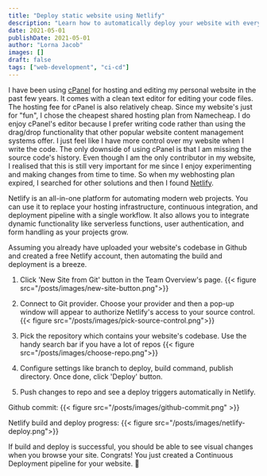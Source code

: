 ```yaml
---
title: "Deploy static website using Netlify"
description: "Learn how to automatically deploy your website with every push to the Github repo."
date: 2021-05-01
publishDate: 2021-05-01
author: "Lorna Jacob"
images: []
draft: false
tags: ["web-development", "ci-cd"]
---
```


I have been using [cPanel](https://cpanel.net/) for hosting and editing my personal website in the past few years. It comes with a clean text editor for editing your code files. The hosting fee for cPanel is also relatively cheap. Since my website's just for "fun", I chose the cheapest shared hosting plan from Namecheap. I do enjoy cPanel's editor because I prefer writing code rather than using the drag/drop functionality that other popular website content management systems offer. I just feel like I have more control over my website when I write the code. The only downside of using cPanel is that I am missing the source code's history. Even though I am the only contributor in my website, I realised that this is still very important for me since I enjoy experimenting and making changes from time to time. So when my webhosting plan expired, I searched for other solutions and then I found [Netlify](https://www.netlify.com/).

Netlify is an all-in-one platform for automating modern web projects. You can use it to replace your hosting infrastructure, continuous integration, and deployment pipeline with a single workflow. It also allows you to integrate dynamic functionality like serverless functions, user authentication, and form handling as your projects grow.

Assuming you already have uploaded your website's codebase in Github and created a free Netlify account, then automating the build and deployment is a breeze. 

1. Click 'New Site from Git' button in the Team Overview's page.
{{< figure src="/posts/images/new-site-button.png">}}

2. Connect to Git provider. 
Choose your provider and then a pop-up window will appear to authorize Netlify's access to your source control.
{{< figure src="/posts/images/pick-source-control.png">}}

3. Pick the repository which contains your website's codebase.
Use the handy search bar if you have a lot of repos
{{< figure src="/posts/images/choose-repo.png">}}

4. Configure settings like branch to deploy, build command, publish directory. Once done, click 'Deploy' button.

5. Push changes to repo and see a deploy triggers automatically in Netlify. 

Github commit:
{{< figure src="/posts/images/github-commit.png" >}}

Netlify build and deploy progress:
{{< figure src="/posts/images/netlify-deploy.png">}}

If build and deploy is successful, you should be able to see visual changes when you browse your site. 
Congrats! You just created a Continuous Deployment pipeline for your website. 🎉